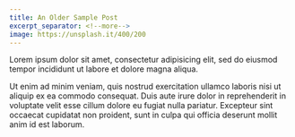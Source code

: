 ```yaml
---
title: An Older Sample Post
excerpt_separator: <!--more-->
image: https://unsplash.it/400/200
---
```


Lorem ipsum dolor sit amet, consectetur adipisicing elit, sed do eiusmod tempor incididunt ut labore et dolore magna aliqua.<!--more-->

Ut enim ad minim veniam, quis nostrud exercitation ullamco laboris nisi ut aliquip ex ea commodo consequat. Duis aute irure dolor in reprehenderit in voluptate velit esse cillum dolore eu fugiat nulla pariatur. Excepteur sint occaecat cupidatat non proident, sunt in culpa qui officia deserunt mollit anim id est laborum.
